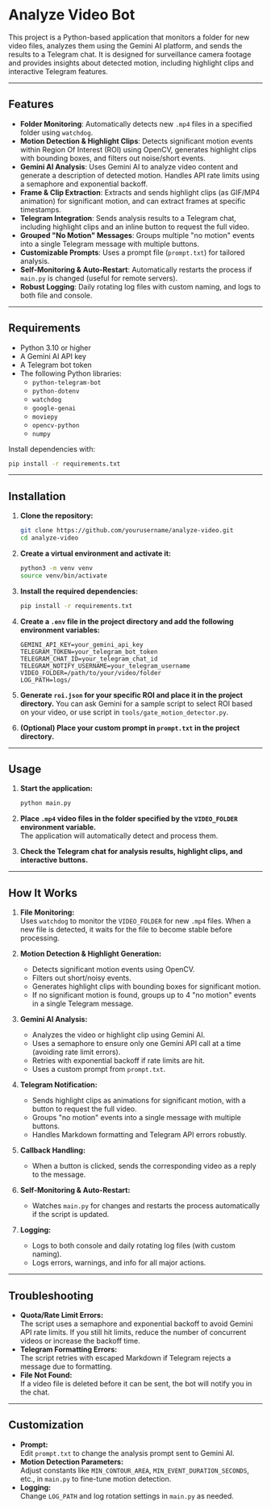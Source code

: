 # Analyze Video Bot

This project is a Python-based application that monitors a folder for new video files, analyzes them using the Gemini AI platform, and sends the results to a Telegram chat. It is designed for surveillance camera footage and provides insights about detected motion, including highlight clips and interactive Telegram features.

---

## Features

- **Folder Monitoring**: Automatically detects new `.mp4` files in a specified folder using `watchdog`.
- **Motion Detection & Highlight Clips**: Detects significant motion events within Region Of Interest (ROI) using OpenCV, generates highlight clips with bounding boxes, and filters out noise/short events.
- **Gemini AI Analysis**: Uses Gemini AI to analyze video content and generate a description of detected motion. Handles API rate limits using a semaphore and exponential backoff.
- **Frame & Clip Extraction**: Extracts and sends highlight clips (as GIF/MP4 animation) for significant motion, and can extract frames at specific timestamps.
- **Telegram Integration**: Sends analysis results to a Telegram chat, including highlight clips and an inline button to request the full video.
- **Grouped "No Motion" Messages**: Groups multiple "no motion" events into a single Telegram message with multiple buttons.
- **Customizable Prompts**: Uses a prompt file (`prompt.txt`) for tailored analysis.
- **Self-Monitoring & Auto-Restart**: Automatically restarts the process if `main.py` is changed (useful for remote servers).
- **Robust Logging**: Daily rotating log files with custom naming, and logs to both file and console.

---

## Requirements

- Python 3.10 or higher
- A Gemini AI API key
- A Telegram bot token
- The following Python libraries:
  - `python-telegram-bot`
  - `python-dotenv`
  - `watchdog`
  - `google-genai`
  - `moviepy`
  - `opencv-python`
  - `numpy`

Install dependencies with:
```bash
pip install -r requirements.txt
```

---

## Installation

1. **Clone the repository:**
   ```bash
   git clone https://github.com/yourusername/analyze-video.git
   cd analyze-video
   ```

2. **Create a virtual environment and activate it:**
   ```bash
   python3 -m venv venv
   source venv/bin/activate
   ```

3. **Install the required dependencies:**
   ```bash
   pip install -r requirements.txt
   ```

4. **Create a `.env` file in the project directory and add the following environment variables:**
   ```env
   GEMINI_API_KEY=your_gemini_api_key
   TELEGRAM_TOKEN=your_telegram_bot_token
   TELEGRAM_CHAT_ID=your_telegram_chat_id
   TELEGRAM_NOTIFY_USERNAME=your_telegram_username
   VIDEO_FOLDER=/path/to/your/video/folder
   LOG_PATH=logs/
   ```

5. **Generate `roi.json` for your specific ROI and place it in the project directory.**
   You can ask Gemini for a sample script to select ROI based on your video, or use script in `tools/gate_motion_detector.py`.

6. **(Optional) Place your custom prompt in `prompt.txt` in the project directory.**

---

## Usage

1. **Start the application:**
   ```bash
   python main.py
   ```

2. **Place `.mp4` video files in the folder specified by the `VIDEO_FOLDER` environment variable.**  
   The application will automatically detect and process them.

3. **Check the Telegram chat for analysis results, highlight clips, and interactive buttons.**

---

## How It Works

1. **File Monitoring:**  
   Uses `watchdog` to monitor the `VIDEO_FOLDER` for new `.mp4` files. When a new file is detected, it waits for the file to become stable before processing.

2. **Motion Detection & Highlight Generation:**  
   - Detects significant motion events using OpenCV.
   - Filters out short/noisy events.
   - Generates highlight clips with bounding boxes for significant motion.
   - If no significant motion is found, groups up to 4 "no motion" events in a single Telegram message.

3. **Gemini AI Analysis:**  
   - Analyzes the video or highlight clip using Gemini AI.
   - Uses a semaphore to ensure only one Gemini API call at a time (avoiding rate limit errors).
   - Retries with exponential backoff if rate limits are hit.
   - Uses a custom prompt from `prompt.txt`.

4. **Telegram Notification:**  
   - Sends highlight clips as animations for significant motion, with a button to request the full video.
   - Groups "no motion" events into a single message with multiple buttons.
   - Handles Markdown formatting and Telegram API errors robustly.

5. **Callback Handling:**  
   - When a button is clicked, sends the corresponding video as a reply to the message.

6. **Self-Monitoring & Auto-Restart:**  
   - Watches `main.py` for changes and restarts the process automatically if the script is updated.

7. **Logging:**  
   - Logs to both console and daily rotating log files (with custom naming).
   - Logs errors, warnings, and info for all major actions.

---

## Troubleshooting

- **Quota/Rate Limit Errors:**  
  The script uses a semaphore and exponential backoff to avoid Gemini API rate limits. If you still hit limits, reduce the number of concurrent videos or increase the backoff time.
- **Telegram Formatting Errors:**  
  The script retries with escaped Markdown if Telegram rejects a message due to formatting.
- **File Not Found:**  
  If a video file is deleted before it can be sent, the bot will notify you in the chat.

---

## Customization

- **Prompt:**  
  Edit `prompt.txt` to change the analysis prompt sent to Gemini AI.
- **Motion Detection Parameters:**  
  Adjust constants like `MIN_CONTOUR_AREA`, `MIN_EVENT_DURATION_SECONDS`, etc., in `main.py` to fine-tune motion detection.
- **Logging:**  
  Change `LOG_PATH` and log rotation settings in `main.py` as needed.
